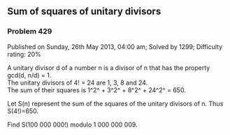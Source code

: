 Sum of squares of unitary divisors
----------------------------------

### Problem 429

Published on Sunday, 26th May 2013, 04:00 am; Solved by 1299; Difficulty
rating: 20%

A unitary divisor d of a number n is a divisor of n that has the
property gcd(d, n/d) = 1.\
 The unitary divisors of 4! = 24 are 1, 3, 8 and 24.\
 The sum of their squares is 1^2^ + 3^2^ + 8^2^ + 24^2^ = 650.

Let S(n) represent the sum of the squares of the unitary divisors of n.
Thus S(4!)=650.

Find S(100 000 000!) modulo 1 000 000 009.
